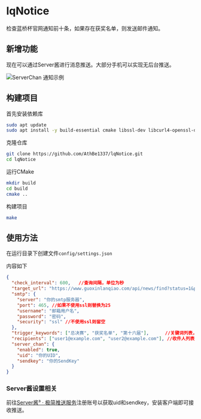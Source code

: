 # lqNotice

检查蓝桥杯官网通知前十条，如果存在获奖名单，则发送邮件通知。

## 新增功能

现在可以通过Server酱进行消息推送。大部分手机可以实现无后台推送。

![ServerChan 通知示例](https://imagehost.athbe.cn/2025/06/1750145831-serverchan.png "ServerChan 消息推送截图")

## 构建项目

首先安装依赖库

```bash
sudo apt update
sudo apt install -y build-essential cmake libssl-dev libcurl4-openssl-dev nlohmann-json3-dev
```

克隆仓库

```bash
git clone https://github.com/AthBe1337/lqNotice.git
cd lqNotice
```

运行CMake

```bash
mkdir build
cd build
cmake ..
```

构建项目

```bash
make
```

## 使用方法

在运行目录下创建文件`config/settings.json`

内容如下

```json
{
  "check_interval": 600,   //查询间隔，单位为秒
  "target_url": "https://www.guoxinlanqiao.com/api/news/find?status=1&project=dasai&progid=20&pageno=1&pagesize=10",
  "smtp": {
    "server": "你的smtp服务器",
    "port": 465, //如果不使用ssl则替换为25
    "username": "邮箱用户名",
    "password": "密码",
    "security": "ssl" //不使用ssl则留空
  },
  "trigger_keywords": ["总决赛", "获奖名单", "第十六届"],      //关键词列表，跟据实际情况调整
  "recipients": ["user1@example.com", "user2@example.com"], //收件人列表，如果不使用邮箱则留空
  "server_chan": {
    "enabled": true,
    "uid": "你的UID",
    "sendkey": "你的SendKey"
  }
}

```

### Server酱设置相关

前往[Server酱³ · 极简推送服务](https://sc3.ft07.com/)注册账号以获取uid和sendkey，安装客户端即可接收推送。

